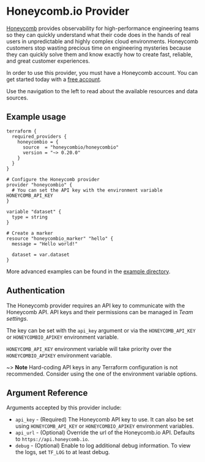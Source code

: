 # Honeycomb.io Provider

[Honeycomb](https://honeycomb.io) provides observability for high-performance engineering teams so they can quickly understand what their code does in the hands of real users in unpredictable and highly complex cloud environments.
Honeycomb customers stop wasting precious time on engineering mysteries because they can quickly solve them and know exactly how to create fast, reliable, and great customer experiences.

In order to use this provider, you must have a Honeycomb account. You can get started today with a [free account](http://ui.honeycomb.io/signup?&utm_source=terraform&utm_medium=partner&utm_campaign=signup&utm_keyword=&utm_content=free-product-signup).

Use the navigation to the left to read about the available resources and data sources.

## Example usage

```hcl
terraform {
  required_providers {
    honeycombio = {
      source  = "honeycombio/honeycombio"
      version = "~> 0.20.0"
    }
  }
}

# Configure the Honeycomb provider
provider "honeycombio" {
  # You can set the API key with the environment variable HONEYCOMB_API_KEY
}

variable "dataset" {
  type = string
}

# Create a marker
resource "honeycombio_marker" "hello" {
  message = "Hello world!"

  dataset = var.dataset
}
```

More advanced examples can be found in the [example directory](https://github.com/honeycombio/terraform-provider-honeycombio/tree/main/example).

## Authentication

The Honeycomb provider requires an API key to communicate with the Honeycomb API. API keys and their permissions can be managed in _Team settings_.

The key can be set with the `api_key` argument or via the `HONEYCOMB_API_KEY` or `HONEYCOMBIO_APIKEY` environment variable.

`HONEYCOMB_API_KEY` environment variable will take priority over the `HONEYCOMBIO_APIKEY` environment variable.

~> **Note** Hard-coding API keys in any Terraform configuration is not recommended. Consider using the one of the  environment variable options.

## Argument Reference

Arguments accepted by this provider include:

* `api_key` - (Required) The Honeycomb API key to use. It can also be set using `HONEYCOMB_API_KEY` or `HONEYCOMBIO_APIKEY` environment variables.
* `api_url` - (Optional) Override the url of the Honeycomb.io API. Defaults to `https://api.honeycomb.io`.
* `debug` - (Optional) Enable to log additional debug information. To view the logs, set `TF_LOG` to at least debug.
